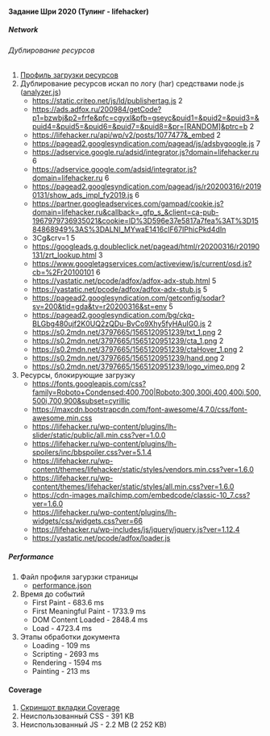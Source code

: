#### Задание Шри 2020 (Тулинг - lifehacker)
##### Network
###### Дублирование ресурсов
1. [Профиль загрузки ресурсов](https://raw.githubusercontent.com/RuslanGerasimov/dev-tools/master/source/lifehacker.ru.har)
2. Дублирование ресурсов искал по логу (har) средствами node.js 
([analyzer.js](https://raw.githubusercontent.com/RuslanGerasimov/dev-tools/master/analyzer.js))
    - https://static.criteo.net/js/ld/publishertag.js 2
    - https://ads.adfox.ru/200984/getCode?p1=bzwbj&p2=frfe&pfc=cgyxl&pfb=gseyc&puid1=&puid2=&puid3=&puid4=&puid5=&puid6=&puid7=&puid8=&pr=[RANDOM]&ptrc=b 2
    - https://lifehacker.ru/api/wp/v2/posts/1077477&_embed 2
    - https://pagead2.googlesyndication.com/pagead/js/adsbygoogle.js 7
    - https://adservice.google.ru/adsid/integrator.js?domain=lifehacker.ru 6
    - https://adservice.google.com/adsid/integrator.js?domain=lifehacker.ru 6
    - https://pagead2.googlesyndication.com/pagead/js/r20200316/r20190131/show_ads_impl_fy2019.js 6
    - https://partner.googleadservices.com/gampad/cookie.js?domain=lifehacker.ru&callback=_gfp_s_&client=ca-pub-1967979736935021&cookie=ID%3D596e37e5817a7fea%3AT%3D1584868949%3AS%3DALNI_MYwaE1416cIF67IPhicPkd4dIn
    - 3Cg&crv=1 5
    - https://googleads.g.doubleclick.net/pagead/html/r20200316/r20190131/zrt_lookup.html 3
    - https://www.googletagservices.com/activeview/js/current/osd.js?cb=%2Fr20100101 6
    - https://yastatic.net/pcode/adfox/adfox-adx-stub.html 5
    - https://yastatic.net/pcode/adfox/adfox-adx-stub.js 5
    - https://pagead2.googlesyndication.com/getconfig/sodar?sv=200&tid=gda&tv=r20200316&st=env 5
    - https://pagead2.googlesyndication.com/bg/ckq-BLGbg480ujf2K0UQ2zQDu-BvCo9Xhy5fyHAuIG0.js 2
    - https://s0.2mdn.net/3797665/1565120951239/txt_1.png 2
    - https://s0.2mdn.net/3797665/1565120951239/cta_1.png 2
    - https://s0.2mdn.net/3797665/1565120951239/ctaHover_1.png 2
    - https://s0.2mdn.net/3797665/1565120951239/hand.png 2
    - https://s0.2mdn.net/3797665/1565120951239/logo_vimeo.png 2
3. Ресурсы, блокирующие загрузку
    - https://fonts.googleapis.com/css?family=Roboto+Condensed:400,700|Roboto:300,300i,400,400i,500,500i,700,900&subset=cyrillic
    - https://maxcdn.bootstrapcdn.com/font-awesome/4.7.0/css/font-awesome.min.css
    - https://lifehacker.ru/wp-content/plugins/lh-slider/static/public/all.min.css?ver=1.0.0
    - https://lifehacker.ru/wp-content/plugins/lh-spoilers/inc/bbspoiler.css?ver=5.1.4
    - https://lifehacker.ru/wp-content/themes/lifehacker/static/styles/vendors.min.css?ver=1.6.0
    - https://lifehacker.ru/wp-content/themes/lifehacker/static/styles/all.min.css?ver=1.6.0
    - https://cdn-images.mailchimp.com/embedcode/classic-10_7.css?ver=1.6.0
    - https://lifehacker.ru/wp-content/plugins/lh-widgets/css/widgets.css?ver=66
    - https://lifehacker.ru/wp-includes/js/jquery/jquery.js?ver=1.12.4
    - https://yastatic.net/pcode/adfox/loader.js



##### Performance
1. Файл профиля загурзки страницы
    - [performance.json](https://raw.githubusercontent.com/RuslanGerasimov/dev-tools/master/source/performance.json)
2. Время до событий
    - First Paint - 683.6 ms
    - First Meaningful Paint - 1733.9 ms
    - DOM Content Loaded - 2848.4 ms
    - Load - 4723.4 ms
3. Этапы обработки документа
    - Loading - 109 ms
    - Scripting - 2693 ms
    - Rendering - 1594 ms
    - Painting - 213 ms
#### Coverage
1. [Скриншот вкладки Coverage](https://raw.githubusercontent.com/RuslanGerasimov/dev-tools/master/source/coverage.png)
2. Неиспользованный CSS - 391 KB
3. Неиспользованный JS - 2.2 MB (2 252 KB)